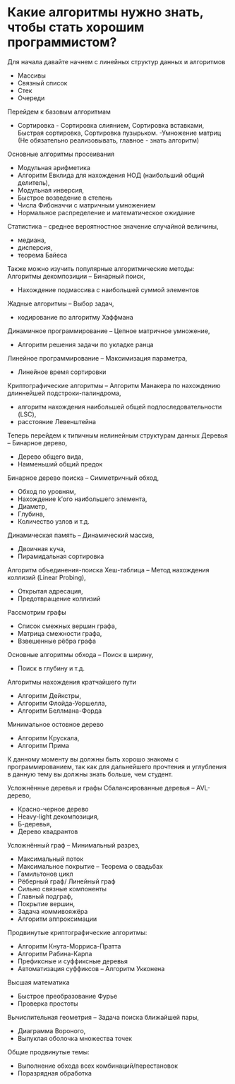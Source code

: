 # Какие алгоритмы нужно знать, чтобы стать хорошим программистом?

Для начала давайте начнем с линейных структур данных и алгоритмов
- Массивы
- Связный список
- Стек
- Очереди

Перейдем к базовым алгоритмам
- Сортировка - Сортировка слиянием, Сортировка вставками, Быстрая сортировка, Сортировка пузырьком.
-Умножение матриц (Не обязательно реализовывать, главное - знать алгоритм)

Основные алгоритмы просеивания

- Модульная арифметика
- Алгоритм Евклида для нахождения НОД (наибольший общий делитель),
- Модульная инверсия,
- Быстрое возведение в степень
- Числа Фибоначчи с матричным умножением
- Нормальное распределение и математическое ожидание

Статистика 
– среднее вероятностное значение случайной величины, 
- медиана,
- дисперсия,
- теорема Байеса

Также можно изучить популярные алгоритмические методы:
Алгоритмы декомпозиции 
– Бинарный поиск, 
- Нахождение подмассива с наибольшей суммой элементов

Жадные алгоритмы 
– Выбор задач, 
- кодирование по алгоритму Хаффмана

Динамичное программирование 
– Цепное матричное умножение, 
- Алгоритм решения задачи по укладке ранца

Линейное программирование 
– Максимизация параметра, 
- Линейное время сортировки

Криптографические алгоритмы 
– Алгоритм Манакера по нахождению длиннейшей подстроки-палиндрома, 
- алгоритм нахождения наибольшей общей подпоследовательности (LSC),
- расстояние Левенштейна

Теперь перейдем к типичным нелинейным структурам данных
Деревья 
– Бинарное дерево, 
- Дерево общего вида,
- Наименьший общий предок

Бинарное дерево поиска 
– Симметричный обход, 
- Обход по уровням,
- Нахождение k’ого наибольшего элемента,
- Диаметр,
- Глубина,
- Количество узлов и т.д.

Динамическая память 
– Динамический массив, 
- Двоичная куча,
- Пирамидальная сортировка

Алгоритм объединения-поиска
Хеш-таблица 
– Метод нахождения коллизий (Linear Probing), 
- Открытая адресация,
- Предотвращение коллизий

Рассмотрим графы
- Список смежных вершин графа,
- Матрица смежности графа,
- Взвешенные рёбра графа

Основные алгоритмы обхода 
– Поиск в ширину, 
- Поиск в глубину и т.д.

Алгоритмы нахождения кратчайшего пути 
- Алгоритм Дейкстры,
- Алгоритм Флойда-Уоршелла,
- Алгоритм Беллмана-Форда

Минимальное остовное дерево 
- Алгоритм Крускала,
- Алгоритм Прима

К данному моменту вы должны быть хорошо знакомы с программированием, так как для дальнейшего прочтения и углубления в данную тему вы должны знать больше, чем студент.

Усложнённые деревья и графы
Сбалансированные деревья 
– AVL-дерево, 
- Красно-черное дерево
- Heavy-light декомпозиция,
- Б-деревья,
- Дерево квадрантов

Усложнённый граф 
– Минимальный разрез, 
- Максимальный поток
- Максимальное покрытие – Теорема о свадьбах
- Гамильтонов цикл
- Рёберный граф/ Линейный граф
- Сильно связные компоненты
- Главный подграф,
- Покрытие вершин,
- Задача коммивояжёра
- Алгоритм аппроксимации

Продвинутые криптографические алгоритмы:
- Алгоритм Кнута-Морриса-Пратта
- Алгоритм Рабина-Карпа
- Префиксные и суффиксные деревья
- Автоматизация суффиксов – Алгоритм Укконена

Высшая математика
- Быстрое преобразование Фурье
- Проверка простоты

Вычислительная геометрия 
– Задача поиска ближайшей пары, 
- Диаграмма Вороного,
- Выпуклая оболочка множества точек

Общие продвинутые темы:
- Выполнение обхода всех комбинаций/перестановок
- Поразрядная обработка

